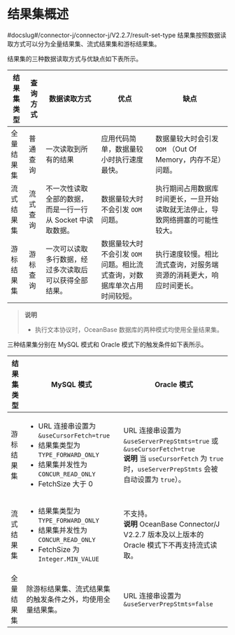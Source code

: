 结果集概述 
==========================
#docslug#/connector-j/connector-j/V2.2.7/result-set-type
结果集按照数据读取方式可以分为全量结果集、流式结果集和游标结果集。

结果集的三种数据读取方式与优缺点如下表所示。


| 结果集类型 | 查询方式 |              数据读取方式               |                    优点                    |                   缺点                    |
|-------|------|-----------------------------------|------------------------------------------|-----------------------------------------|
| 全量结果集 | 普通查询 | 一次读取到所有的结果                        | 应用代码简单，数据量较小时执行速度最快。                     | 数据量较大时会引发 `OOM` （Out Of Memory，内存不足）问题。 |
| 流式结果集 | 流式查询 | 不一次性读取全部的数据，而是一行一行从 Socket 中读取数据。 | 数据量较大时不会引发 `OOM` 问题。                     | 执行期间占用数据库时间更长，一旦开始读取就无法停止，导致网络拥塞的可能性较大。 |
| 游标结果集 | 游标查询 | 一次可以读取多行数据，经过多次读取后可以获得全部结果。       | 数据量较大时不会引发 `OOM` 问题。相比流式查询，对数据库单次占用时间较短。 | 执行速度较慢。相比流式查询，对服务端资源的消耗更大，响应时间更长。       |


>**说明**
>
>* 执行文本协议时，OceanBase 数据库的两种模式均使用全量结果集。

  




三种结果集分别在 MySQL 模式和 Oracle 模式下的触发条件如下表所示。


| 结果集类型 |                                                                                                                                  MySQL 模式                                                                                                                                   |                                                                                 Oracle 模式                                                                                  |
|-------|-----------------------------------------------------------------------------------------------------------------------------------------------------------------------------------------------------------------------------------------------------------------------------|----------------------------------------------------------------------------------------------------------------------------------------------------------------------------|
| 游标结果集 | <ul><li> URL 连接串设置为 `&useCursorFetch=true` </li>  <li> 结果集类型为 `TYPE_FORWARD_ONLY`  </li> <li> 结果集并发性为`CONCUR_READ_ONLY`  </li> <li> FetchSize 大于 0  </li>  </ul> | URL 连接串设置为 `&useServerPrepStmts=true` 或 `&useCursorFetch=true` <br>**说明**  当 `useCursorFetch` 为 `true` 时，`useServerPrepStmts` 会被自动设置为 `true`）。 |
| 流式结果集 | <ul><li> 结果集类型为 `TYPE_FORWARD_ONLY` </li>  <li> 结果集并发性为 `CONCUR_READ_ONLY`  </li> <li> FetchSize 为 `Integer.MIN_VALUE` </li> </ul>                                                       |  不支持。  <br> **说明** OceanBase Connector/J V2.2.7 版本及以上版本的 Oracle 模式下不再支持流式读取。                                                                                                                        |
| 全量结果集 | 除游标结果集、流式结果集的触发条件之外，均使用全量结果集。                                                                                                                                                                                                                                               | URL 连接串设置为 `&useServerPrepStmts=false`                                                                                                                                     |


